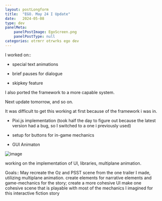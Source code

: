 ```yaml
---
layout: postLongform
title:  "EGO. May 24 I Update"
date:   2024-05-08
type: dev
panelMeta:
    panelPostImage: EgoScreen.png
    panelPostType: null
categories: otrmrr otrwrks ego dev
---
```

I worked on::
- special text animations

- brief pauses for dialogue

- skipkey feature

I also ported the framework to a more capable system.

Next update tomorrow, and so on.

It was difficult to get this working at first because of the framework i was in.


- Pixi.js implementation (took half the day to figure out because the latest version had a bug, so I switched to a one i previously used)

- setup for buttons for in-game mechanics
- GUI Animaton

![image](./assets/posts/img/egodevScreenshot.png)

working on the implementation of UI, libraries, multiplane animation.

Goals:: May
recreate the Oz and PSST scene from the one trailer I made, utilizing multiplane animation.
create elements for narrative elements and game-mechanics for the story; create a more cohesive UI
make one cohesive scene that is playable with most of the mechanics I imagined for this interactive fiction story
